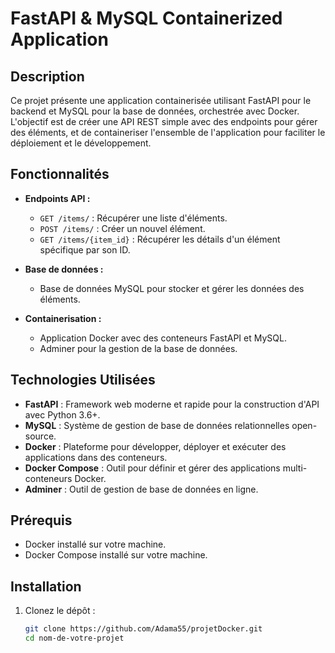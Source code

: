 # FastAPI & MySQL Containerized Application

## Description

Ce projet présente une application containerisée utilisant FastAPI pour le backend et MySQL pour la base de données, orchestrée avec Docker. L'objectif est de créer une API REST simple avec des endpoints pour gérer des éléments, et de containeriser l'ensemble de l'application pour faciliter le déploiement et le développement.

## Fonctionnalités

- **Endpoints API :**
  - `GET /items/` : Récupérer une liste d'éléments.
  - `POST /items/` : Créer un nouvel élément.
  - `GET /items/{item_id}` : Récupérer les détails d'un élément spécifique par son ID.

- **Base de données :**
  - Base de données MySQL pour stocker et gérer les données des éléments.

- **Containerisation :**
  - Application Docker avec des conteneurs FastAPI et MySQL.
  - Adminer pour la gestion de la base de données.

## Technologies Utilisées

- **FastAPI** : Framework web moderne et rapide pour la construction d'API avec Python 3.6+.
- **MySQL** : Système de gestion de base de données relationnelles open-source.
- **Docker** : Plateforme pour développer, déployer et exécuter des applications dans des conteneurs.
- **Docker Compose** : Outil pour définir et gérer des applications multi-conteneurs Docker.
- **Adminer** : Outil de gestion de base de données en ligne.

## Prérequis

- Docker installé sur votre machine.
- Docker Compose installé sur votre machine.

## Installation

1. Clonez le dépôt :
   ```bash
   git clone https://github.com/Adama55/projetDocker.git
   cd nom-de-votre-projet
